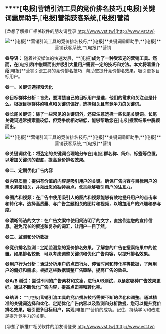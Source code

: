 ## ****[电报]**营销引流工具的竞价排名技巧,**[电报]**关键词霸屏助手,**[电报]**营销获客系统,**[电报]**营销**

[😍想了解推广相关软件的朋友请登录 http://www.vst.tw](http://www.vst.tw)

 <center><img src="https://vst.tw/MP4/tuiguang/png/1.png" alt="**[电报]**营销引流工具的竞价排名技巧,**[电报]**关键词霸屏助手,**[电报]**营销获客系统,**[电报]**营销"></center>

**😄导语：**
随着社交媒体的快速发展，**[电报]**成为了一种受欢迎的营销工具。然而，在**[电报]**群中脱颖而出并吸引大量用户需要一定的技巧和方法。本文将着重介绍**[电报]**营销引流工具的竞价排名技巧，帮助您提升竞价排名效果，吸引更多目标用户。

**😄一、关键词选择和优化**

**😄目标群体分析：首先，要清楚自己的目标用户是谁，他们的需求和关注点是什么。根据目标群体的特点和关键词偏好，选择相关且有竞争力的关键词。**

**😄长尾关键词：除了一些常见的关键词外，还应注意选择一些长尾关键词。长尾关键词通常搜索量较低，但竞争度相对较低，能够帮助您在**[电报]**搜索结果中脱颖而出。**

 <center><img src="https://vst.tw/MP4/tuiguang/png/6.png" alt="**[电报]**营销引流工具的竞价排名技巧,**[电报]**关键词霸屏助手,**[电报]**营销获客系统,**[电报]**营销"></center>

**😄关键词优化：将选定的关键词合理地分布在**[电报]**群名称、简介、标签等位置，以增加关键词的密度，提高竞价排名效果。**

**😄二、定期优化广告内容**

**😄内容质量：提供有价值的内容是吸引用户的关键。确保广告内容与目标用户的需求紧密相关，并突出您的独特卖点，使其能够吸引用户的注意力。**

**😄图片和视频：在广告中使用吸引人的图片和视频能够有效地提升用户的点击率和转化率。选择高质量、与广告主题相关的图片和视频，以增加用户的兴趣和参与度。**

**😄清晰简洁的文字：在广告文案中使用简洁明了的文字，直接传达您的宣传信息。避免冗长的叙述和复杂的词汇，让用户一目了然。**

**😄三、监测和分析数据**

**😄竞价排名监测：定期监测您的竞价排名效果，了解您的广告在搜索结果中的位置。如果排名较低，可以考虑调整关键词和优化广告内容，以提升排名效果。**

**😄用户行为分析：通过分析用户的点击行为、停留时间和转化率等数据，了解用户的偏好和需求。根据这些数据调整广告策略，提高广告的效果。**

**😄A/B 测试：尝试不同的广告素材和文案，进行A/B测试，以确定哪种广告效果更好。通过不断优化广告内容，提高点击率和转化率。**

**😄结语：**
**[电报]**营销引流工具的竞价排名技巧需要不断的优化和调整。通过精准的关键词选择和优化、定期优化广告内容以及监测和分析数据，您可以提升竞价排名效果，吸引更多目标用户，实现**[电报]**营销的成功。记住，持续学习和改进是提升竞争力的关键。

[😍想了解推广相关软件的朋友请登录 http://www.vst.tw](http://www.vst.tw)



